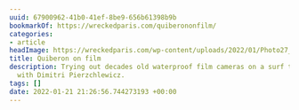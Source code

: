 ```yaml
---
uuid: 67900962-41b0-41ef-8be9-656b61398b9b
bookmarkOf: https://wreckedparis.com/quiberononfilm/
categories:
- article
headImage: https://wreckedparis.com/wp-content/uploads/2022/01/Photo27_25-1.jpg
title: Quiberon on film
description: Trying out decades old waterproof film cameras on a surf trip out west
  with Dimitri Pierzchlewicz.
tags: []
date: 2022-01-21 21:26:56.744273193 +00:00
---
```

